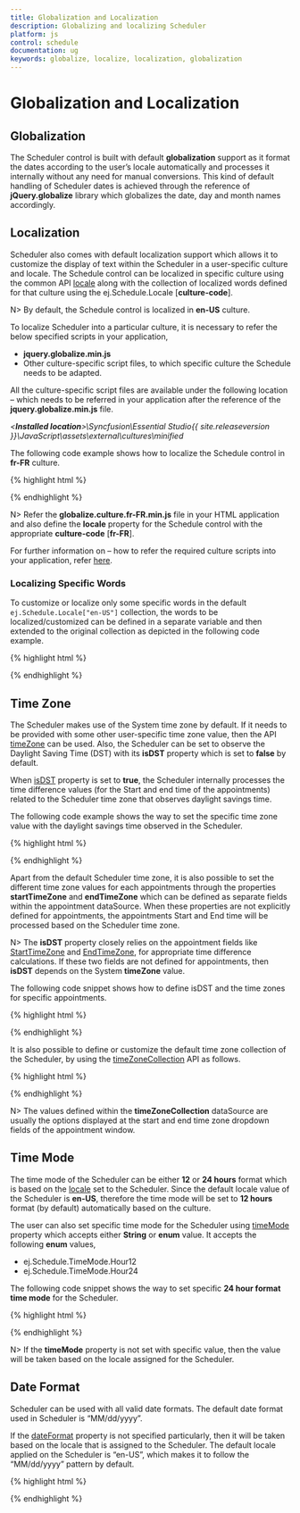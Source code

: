 ```yaml
---
title: Globalization and Localization
description: Globalizing and localizing Scheduler
platform: js
control: schedule
documentation: ug
keywords: globalize, localize, localization, globalization 
---
```

# Globalization and Localization

## Globalization

The Scheduler control is built with default **globalization** support as it format the dates according to the user’s locale automatically and processes it internally without any need for manual conversions. This kind of default handling of Scheduler dates is achieved through the reference of **jQuery.globalize** library which globalizes the date, day and month names accordingly. 

## Localization

Scheduler also comes with default localization support which allows it to customize the display of text within the Scheduler in a user-specific culture and locale. The Schedule control can be localized in specific culture using the common API [locale](/js/api/ejschedule#members:locale) along with the collection of localized words defined for that culture using the ej.Schedule.Locale [**culture-code**].

N>	By default, the Schedule control is localized in **en-US** culture.

To localize Scheduler into a particular culture, it is necessary to refer the below specified scripts in your application,

* **jquery.globalize.min.js** 
* Other culture-specific script files, to which specific culture the Schedule needs to be adapted.

All the culture-specific script files are available under the following location – which needs to be referred in your application after the reference of the **jquery.globalize.min.js** file.                   

_<**Installed location**>\Syncfusion\Essential Studio\{{ site.releaseversion }}\JavaScript\assets\external\cultures\minified_

The following code example shows how to localize the Schedule control in **fr-FR** culture.

{% highlight html %}


<div id="Schedule1"></div>

<script type="text/javascript">

$(function () {

ej.Schedule.Locale["fr-FR"] = {

ReminderWindowTitle: "Fenêtre de rappel",

CreateAppointmentTitle: "créer un rendez-",

RecurrenceEditTitle: "Modifier répétition nomination",

RecurrenceEditMessage: "Comment voulez-vous changer le cas dans la série?",

RecurrenceEditOnly: "Seulement cette nomination",

RecurrenceEditSeries: "La série entière",

PreviousAppointment: "Nomination précédente",

NextAppointment: "prochain rendez-vous",

AppointmentSubject: "sujet",

StartTime: "Heure de début",

EndTime: "Heure de fin",

AllDay: "toute la journée",

Today: "aujourd'hui",

Recurrence: "répétition",

Done: "Terminé",

Cancel: "annuler",

Ok: "Ok",

RepeatBy: "Répétez par",

RepeatEvery: "répéter chaque",

RepeatOn: "répéter l'opération sur",

StartsOn: "démarre sur",

Ends: "extrémités",

Summary: "résumé",

Daily: "quotidien",

Weekly: "hebdomadaire",

Monthly: "mensuel",

Yearly: "annuel",

Every: "tous",

EveryWeekDay: "chaque jour de la semaine",

Never: "jamais",

After: "après",

Occurence: "apparition",

On: "sur",

Edit: "Modifier",

RecurrenceDay: "Jour (s)",

RecurrenceWeek: "Semaine (s)",

RecurrenceMonth: "Mois (s)",

RecurrenceYear: "Année (s)",

The: "la",

OfEvery: "de chaque",

First: "première",

Second: "deuxième",

Third: "troisième",

Fourth: "quatrième",

Last: "dernier",

WeekDay: "jour de la semaine",

WeekEndDay: "Jour de week-end",

Subject: "sujet",

Categorize: "Catégories",

DueIn: "En raison",

DismissAll: "rejeter tout",

Dismiss: "rejeter",

OpenItem: "Ouvrir l'élément",

Snooze: "répétition",

Day: "jour",

Week: "semaine",

WorkWeek: "Semaine de travail",

Month: "mois",

AddEvent: "Ajouter événement",

CustomView: "Vue personnalisée",

Agenda: "ordre du jour",

Detailed: "détaillé",

EventBeginsin: "Nomination commence dans",

Editevent: "Modifier nomination",

Editseries: "Modifier série",

Times: "fois",

Until: "jusqu'à",

Eventwas: "rendez-vous était",

Hours: "hrs",

Minutes: "minutes",

Overdue: "en retard",

Days: "jour (s)",

Event: "Sujet",

Select: "sélectionner",

Previous: "prev",

Next: "suivant",

Close: "proche",

Delete: "effacer",

Date: "date",

Showin: "montrer en",

Gotodate: "Aller à la date",

Resources: "RESSOURCES",

RecurrenceDeleteTitle: "Supprimer répétition rendez-",

Location: "emplacement",

Priority: "priorité",

RecurrenceAlert: "alerte",

WrongPattern: "Le modèle de récurrence est pas valable",

CreateError: "La durée de la nomination doit être plus courte que la façon dont elle se produit fréquemment. Raccourcir la durée ou changer le modèle de récurrence dans la boîte de dialogue Récurrence de rendez.",

DragResizeError: "Impossible de replanifier une occurrence du rendez-vous récurrent. si elle saute sur une occurrence ultérieure du même rendez-vous.",

StartEndError: "L'heure de fin doit être supérieur à l'heure de début",

MouseOverDeleteTitle: "supprimer un rendez-",

DeleteConfirmation: "Êtes-vous sûr de vouloir supprimer ce rendez-vous?",

Time: "Temps"

};

$("#Schedule1").ejSchedule({

currentDate: new Date(2015, 11, 2),

locale: "fr-FR",

appointmentSettings: {

dataSource: [{

Id: 100,

Subject: "Wild Discovery",

StartTime: new Date(2015, 11, 2, 9, 00),

EndTime: new Date(2015, 11, 2, 10, 30),

Location: "CHINA"

}]

}

});

});

</script>



{% endhighlight %}

N>	Refer the **globalize.culture.fr-FR.min.js** file in your HTML application and also define the **locale** property for the Schedule control with the appropriate **culture-code** [**fr-FR**].

For further information on – how to refer the required culture scripts into your application, refer [here](/js/localization).

### Localizing Specific Words

To customize or localize only some specific words in the default `ej.Schedule.Locale["en-US"]` collection, the words to be localized/customized can be defined in a separate variable and then extended to the original collection as depicted in the following code example.

{% highlight html %}
<script>

var customizationMessage = {

// customize the appointment window title

CreateAppointmentTitle: "Create Event",

// customize the view options text in the Schedule header

Day: "1 Day",

Week: "7 Days",

WorkWeek: "5 Days",

Month: "Month"

};

// Extend only the required changes to the original locale collection

$.extend(ej.Schedule.Locale["en-US"], customizationMessage);

$(function () {

// defining Schedule control

$("#Schedule1").ejSchedule({

width: "100%",

height: "525px",

currentDate:new Date(2015,11,5),

appointmentSettings: {

dataSource: [{

Id: 101,

Subject: "Talk with Nature",

StartTime: new Date(2015, 11, 5, 10, 00),

EndTime: new Date(2015, 11, 5, 11, 00)

}]

}

});

});

</script>



{% endhighlight %}

## Time Zone

The Scheduler makes use of the System time zone by default. If it needs to be provided with some other user-specific time zone value, then the API [timeZone](/js/api/ejschedule#members:timezone) can be used. Also, the Scheduler can be set to observe the Daylight Saving Time (DST) with its **isDST** property which is set to **false** by default. 

When [isDST](/js/api/ejschedule#members:isdst) property is set to **true**, the Scheduler internally processes the time difference values (for the Start and end time of the appointments) related to the Scheduler time zone that observes daylight savings time. 

The following code example shows the way to set the specific time zone value with the daylight savings time observed in the Scheduler.

{% highlight html %}


<div id="Schedule1"></div>

<script type="text/javascript">

$(function () {

$("#Schedule1").ejSchedule({

currentDate: new Date(2015, 11, 2),

timeZone: "UTC +05:30",

isDST: true,

appointmentSettings: {

dataSource: [{

Id: 100,

Subject: "Wild Discovery",

StartTime: new Date(2015, 11, 2, 9, 00),

EndTime: new Date(2015, 11, 2, 10, 30),

Location: "CHINA"

}]

}

});

});

</script>



{% endhighlight %}

Apart from the default Scheduler time zone, it is also possible to set the different time zone values for each appointments through the properties **startTimeZone** and **endTimeZone** which can be defined as separate fields within the appointment dataSource. When these properties are not explicitly defined for appointments, the appointments Start and End time will be processed based on the Scheduler time zone.

N>	The **isDST** property closely relies on the appointment fields like [StartTimeZone](/js/api/ejschedule#members:appointmentsettings-starttimezone) and [EndTimeZone](/js/api/ejschedule#members:appointmentsettings-endtimezone), for appropriate time difference calculations. If these two fields are not defined for appointments, then **isDST** depends on the System **timeZone** value.

The following code snippet shows how to define isDST and the time zones for specific appointments.

{% highlight html %}


<div id="Schedule1"></div>

<script type="text/javascript">

$(function () {

$("#Schedule1").ejSchedule({

currentDate: new Date(2015, 11, 2),

isDST: true,

appointmentSettings: {

dataSource: [{

Id: 100,

Subject: "Wild Discovery",

StartTime: new Date(2015, 11, 2, 9, 00),

EndTime: new Date(2015, 11, 2, 10, 30),

Location: "CHINA",

StartTimeZone: "UTC +02:00",

EndTimeZone: "UTC +02:00"

}]

}

});

});

</script>



{% endhighlight %}

It is also possible to define or customize the default time zone collection of the Scheduler, by using the [timeZoneCollection](/js/api/ejschedule#members:timezonecollection) API as follows.

{% highlight html %}


<div id="Schedule1"></div>

<script type="text/javascript">

$(function () {

$("#Schedule1").ejSchedule({

currentDate: new Date(2015, 11, 2),

timeZoneCollection: {

dataSource: [

{ text: "UTC -04:00", id: "10", value: "UTC -04:00" },

{ text: "UTC -03:30", id: "11", value: "UTC -03:30" },

{ text: "UTC -03:00", id: "12", value: "UTC -03:00" },

{ text: "UTC -02:00", id: "13", value: "UTC -02:00" },

{ text: "UTC -01:00", id: "14", value: "UTC -01:00" },

{ text: "UTC +00:00", id: "15", value: "UTC +00:00" },

{ text: "UTC +01:00", id: "16", value: "UTC +01:00" },

{ text: "UTC +02:00", id: "17", value: "UTC +02:00" },

{ text: "UTC +03:00", id: "18", value: "UTC +03:00" },

{ text: "UTC +03:30", id: "19", value: "UTC +03:30" },

{ text: "UTC +04:00", id: "20", value: "UTC +04:00" },

{ text: "UTC +04:30", id: "21", value: "UTC +04:30" },

{ text: "UTC +05:00", id: "22", value: "UTC +05:00" }],

text: "text",

id: "id",

value: "value",

},

appointmentSettings: {

dataSource: [{

Id: 100,

Subject: "Wild Discovery",

StartTime: new Date(2015, 11, 2, 9, 00),

EndTime: new Date(2015, 11, 2, 10, 30),

Location: "CHINA",

StartTimeZone: "UTC +02:00",

EndTimeZone: "UTC +02:00"

}]

}

});

});

</script>



{% endhighlight %}

N>	The values defined within the **timeZoneCollection** dataSource are usually the options displayed at the start and end time zone dropdown fields of the appointment window.

## Time Mode

The time mode of the Scheduler can be either **12** or **24 hours** format which is based on the [locale](/js/api/ejschedule#members:locale) set to the Scheduler. Since the default locale value of the Scheduler is **en-US**, therefore the time mode will be set to **12 hours** format (by default) automatically based on the culture. 

The user can also set specific time mode for the Scheduler using [timeMode](/js/api/ejschedule#members:timemode) property which accepts either **String** or **enum** value. It accepts the following **enum** values,

* ej.Schedule.TimeMode.Hour12
* ej.Schedule.TimeMode.Hour24

The following code snippet shows the way to set specific **24 hour format time mode** for the Scheduler.

{% highlight html %}


<div id="Schedule1"></div>

<script type="text/javascript">

$(function () {

$("#Schedule1").ejSchedule({

currentDate: new Date(2015, 11, 2),

timeMode: ej.Schedule.TimeMode.Hour24,

appointmentSettings: {

dataSource: [{

Id: 100,

Subject: "Wild Discovery",

StartTime: new Date(2015, 11, 2, 9, 00),

EndTime: new Date(2015, 11, 2, 10, 30),

Location: "CHINA"

}]

}

});

});

</script>



{% endhighlight %}

N>	If the **timeMode** property is not set with specific value, then the value will be taken based on the locale assigned for the Scheduler.

## Date Format

Scheduler can be used with all valid date formats. The default date format used in Scheduler is “MM/dd/yyyy”. 

If the [dateFormat](/js/api/ejschedule#members:dateformat) property is not specified particularly, then it will be taken based on the locale that is assigned to the Scheduler. The default locale applied on the Scheduler is “en-US”, which makes it to follow the “MM/dd/yyyy” pattern by default.

{% highlight html %}


<div id="Schedule1"></div>



<script type="text/javascript">

$(function () {

$("#Schedule1").ejSchedule({

currentDate: new Date(2015, 11, 5),

dateFormat: "yyyy/MM/dd",

appointmentSettings: {

dataSource: [{

Id: 101,

Subject: "Talk with Nature",

StartTime: new Date(2015, 11, 5, 10, 00),

EndTime: new Date(2015, 11, 5, 11, 00)

}]

}

});

});

</script>



{% endhighlight %}

